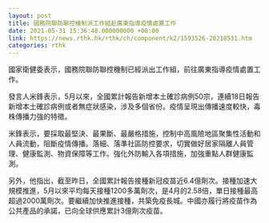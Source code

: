```yaml
---
layout: post
title: 國務院聯防聯控機制派工作組赴廣東指導疫情處置工作
date: 2021-05-31 15:36:48.000000000 +08:00
link: https://news.rthk.hk/rthk/ch/component/k2/1593526-20210531.htm
categories: rthk
---
```


國家衛健委表示，國務院聯防聯控機制已經派出工作組，前往廣東指導疫情處置工作。

發言人米鋒表示，5月以來，全國累計報告新增本土確診病例50宗，連續18日報告新增本土確診病例或者無症狀感染，涉及多個省份。疫情呈現出傳播速度較快，毒株傳播力強的特徵。

米鋒表示，要採取最堅決、最果斷、最嚴格措施，控制中高風險地區聚集性活動和人員流動，阻斷疫情傳播。落細、落準社區防控要求，切實做好居家隔離人員管理、健康監測、物資保障等工作。強化外防輸入各項措施，加強重點人群健康監測。

另外，他指出，截至昨日，全國累計報告接種新冠疫苗近6.4億劑次。接種加速大規模推進，5月以來平均每天接種1200多萬劑次，是4月的2.58倍，單日接種最高超過2000萬劑次。要繼續加快推進接種，共築免疫長城。中國亦履行將疫苗作為公共產品的承諾，已向全球供應累計3億劑次疫苗。

